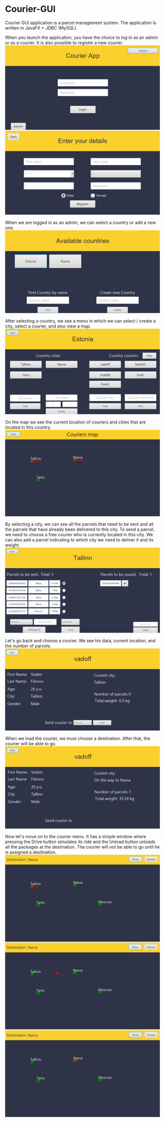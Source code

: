# Courier-GUI
Courier GUI application is a parcel management system. The application is written in JavaFX + JDBC (MySQL).

When you launch the application, you have the choice to log in as an admin or as a courier.
It is also possible to register a new courier.
![alt text](scrennshots/mainMenu.png)
![alt text](scrennshots/register.png)

When we are logged in as an admin, we can select a country or add a new one.
![alt text](scrennshots/loginAdmin.png)

After selecting a country, we see a menu in which we can select / create a city, select a courier, and also view a map.
![alt text](scrennshots/countryInfo.png)

On the map we see the current location of couriers and cities that are located in this country.
![alt text](scrennshots/adminMap.png)

By selecting a city, we can see all the parcels that need to be sent and all the parcels that have already been delivered to this city.
To send a parcel, we need to choose a free courier who is currently located in this city.
We can also add a parcel indicating to which city we need to deliver it and its weight.
![alt text](scrennshots/cityInfo.png)

Let's go back and choose a courier. We see his data, current location, and the number of parcels.
![alt text](scrennshots/adminCourierInfo.png)

When we load the courier, we must choose a destination. After that, the courier will be able to go.
![alt text](scrennshots/adminCourierInfo2.png)

Now let's move on to the courier menu. 
It has a simple window where pressing the Drive button simulates its ride and the Unload button unloads all the packages at the destination.
The courier will not be able to go until he is assigned a destination.
![alt text](scrennshots/courierMap1.png)
![alt text](scrennshots/courierMap2.png)
![alt text](scrennshots/courierMapArrived.png)
